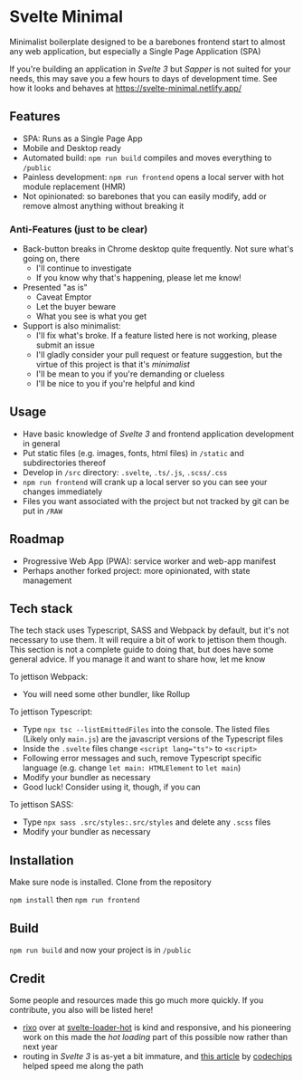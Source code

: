 # Svelte Minimal

Minimalist boilerplate designed to be a barebones frontend start to almost any web application, but especially a Single Page Application (SPA)

If you're building an application in *Svelte 3* but *Sapper* is not suited for your needs, this may save you a few hours to days of development time.  See how it looks and behaves at <https://svelte-minimal.netlify.app/>

## Features

* SPA: Runs as a Single Page App
* Mobile and Desktop ready
* Automated build: `npm run build` compiles and moves everything to `/public`
* Painless development: `npm run frontend` opens a local server with hot module replacement (HMR)
* Not opinionated: so barebones that you can easily modify, add or remove almost anything without breaking it

### Anti-Features (just to be clear)

* Back-button breaks in Chrome desktop quite frequently. Not sure what's going on, there
  * I'll continue to investigate
  * If you know why that's happening, please let me know!
* Presented "as is"
  * Caveat Emptor
  * Let the buyer beware
  * What you see is what you get
* Support is also minimalist:
  * I'll fix what's broke. If a feature listed here is not working, please submit an issue
  * I'll gladly consider your pull request or feature suggestion, but the virtue of this project is that it's *minimalist*
  * I'll be mean to you if you're demanding or clueless
  * I'll be nice to you if you're helpful and kind

## Usage

* Have basic knowledge of *Svelte 3* and frontend application development in general
* Put static files (e.g. images, fonts, html files) in `/static` and subdirectories thereof
* Develop in `/src` directory: `.svelte`, `.ts/.js`, `.scss/.css`
* `npm run frontend` will crank up a local server so you can see your changes immediately
* Files you want associated with the project but not tracked by git can be put in `/RAW`

## Roadmap

* Progressive Web App (PWA): service worker and web-app manifest
* Perhaps another forked project: more opinionated, with state management

## Tech stack

The tech stack uses Typescript, SASS and Webpack by default, but it's not necessary to use them. It will require a bit of work to jettison them though. This section is not a complete guide to doing that, but does have some general advice. If you manage it and want to share how, let me know

To jettison Webpack:

* You will need some other bundler, like Rollup

To jettison Typescript:

* Type `npx tsc --listEmittedFiles` into the console. The listed files (Likely only `main.js`) are the javascript versions of the Typescript files
* Inside the `.svelte` files change `<script lang="ts">` to `<script>`
* Following error messages and such, remove Typescript specific language (e.g. change `let main: HTMLElement` to `let main`)
* Modify your bundler as necessary
* Good luck! Consider using it, though, if you can

To jettison SASS:

* Type `npx sass .src/styles:.src/styles` and delete any `.scss` files
* Modify your bundler as necessary

## Installation

Make sure node is installed. Clone from the repository

`npm install`
then
`npm run frontend`

## Build

`npm run build` and now your project is in `/public`

## Credit

Some people and resources made this go much more quickly. If you contribute, you also will be listed here!

* [rixo](https://github.com/rixo/svelte-loader-hot) over at [svelte-loader-hot](https://github.com/rixo/svelte-loader-hot) is kind and responsive, and his pioneering work on this made the *hot loading* part of this possible now rather than next year
* routing in *Svelte 3* is as-yet a bit immature, and [this article](https://codechips.me/svelte-routing-with-page-js-part-1/) by [codechips](https://github.com/codechips) helped speed me along the path
